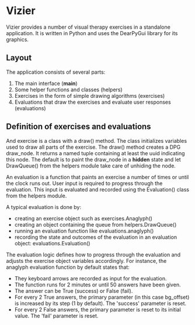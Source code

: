 # Vizier
Vizier provides a number of visual therapy exercises in a standalone application. It is written in Python and uses the DearPyGui library for its graphics.

## Layout
The application consists of several parts:

1. The main interface (__main__)
2. Some helper functions and classes (helpers)
3. Exercises in the form of simple drawing algorithms (exercises)
4. Evaluations that draw the exercises and evaluate user responses (evaluations)

## Definition of exercises and evaluations
And exercise is a class with a draw() method. The class initializes variables used to draw all parts of the exercise. The draw() method creates a DPG draw_node. It returns a named tuple containing at least the uuid indicating this node. The default is to paint the draw_node in a **hidden** state and let DrawQueue() from the helpers module take care of unhiding the node.

An evaluation is a function that paints an exercise a number of times or until the clock runs out. User input is required to progress through the evaluation. This input is evaluated and recorded using the Evaluation() class from the helpers module. 

A typical evaluation is done by:

- creating an exercise object such as exercises.Anaglyph()
- creating an object containing the queue from helpers.DrawQueue()
- running an evaluation function like evaluations.anaglyph()
- recording the state and outcomes of the evaluation in an evaluation object: evaluations.Evaluation()

The evaluation logic defines how to progress through the evaluation and adjusts the exercise object variables accordingly. For instance, the anaglyph evaluation function by default states that:

 - They keyboard arrows are recorded as input for the evaluation.
 - The function runs for 2 minutes or until 50 answers have been given.
 - The answer can be True (success) or False (fail).
 - For every 2 True answers, the primary parameter (in this case bg_offset) is increased by its step (1 by default). The 'success' parameter is reset.
 - For every 2 False answers, the primary parameter is reset to its initial value. The 'fail' parameter is reset.
 
